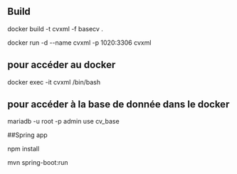 ## Build 

docker build -t cvxml -f basecv .

docker run -d --name cvxml -p 1020:3306 cvxml


## pour accéder au docker 
docker exec -it cvxml /bin/bash

## pour accéder à la base de donnée dans le docker 

mariadb -u root -p 
admin 
use cv_base




##Spring app 

npm install 

mvn spring-boot:run
